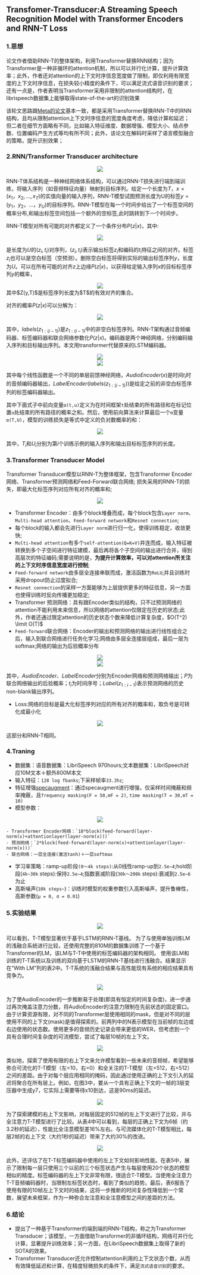 ## Transfomer-Transducer:A Streaming Speech Recognition Model with Transformer Encoders and RNN-T Loss

<!-- https://blog.csdn.net/qq13269503103/article/details/105233648 -->

<!-- https://blog.csdn.net/weixin_48994423/article/details/124350435?spm=1001.2101.3001.6650.3&utm_medium=distribute.pc_relevant.none-task-blog-2%7Edefault%7ECTRLIST%7ERate-3-124350435-blog-105233648.pc_relevant_default&depth_1-utm_source=distribute.pc_relevant.none-task-blog-2%7Edefault%7ECTRLIST%7ERate-3-124350435-blog-105233648.pc_relevant_default&utm_relevant_index=4
 -->

<!-- https://www.cnblogs.com/zy230530/p/13681954.html -->


### 1.思想

论文作者借助RNN-T的整体架构，利用Transformer替换RNN结构；因为Transformer是一种非循环的attention机制，所以可以并行化计算，提升计算效率；此外，作者还对attention的上下文时序信息宽度做了限制，即仅利用有限宽度的上下文时序信息，在损失较小精度的条件下，可以满足流式语音识别的要求；还有一点是，作者表明当Transformer采用非限制的attention结构时，在librispeech数据集上能够取得state-of-the-art的识别效果

该轮文思路跟[Meta的论文](https://arxiv.org/pdf/1910.12977.pdf)基本一致，都是采用Transformer替换RNN-T中的RNN结构，且均从限制attention上下文时序信息的宽度角度考虑，降低计算和延迟；但二者在细节方面略有不同，比如输入特征维度、数据增强、模型大小、结点参数、位置编码产生方式等均有所不同；此外，该论文在解码时采样了语言模型融合的策略，提升识别效果；


### 2.RNN/Transformer Transducer architecture

<div align=center>
    <img src="zh-cn/img/ch12/p1.png"   /> 
</div>

RNN-T体系结构是一种神经网络体系结构，可以通过RNN-T损失进行端到端训练，将输入序列（如音频特征向量）映射到目标序列。给定一个长度为$T$，$x=(x_1，x_2,...,x_T)$的实值向量的输入序列，RNN-T模型试图预测长度为U的标签$y=(y_1，y_2，...，y_U)$的目标序列。RNN-T模型在每一个时间步给出了一个标签空间的概率分布,和输出标签空间包括一个额外的空标签,此时跳转到下一个时间步。

RNN-T模型对所有可能的对齐都定义了一个条件分布$P(z|x)$，其中:

<div align=center>
    <img src="zh-cn/img/ch12/p2.png"   /> 
</div>


是长度为$U$的$(z_i,t_i)$对序列，$(z_i,t_i)$表示输出标签$z_i$和编码的$t_i$特征之间的对齐。标签$z_i$也可以是空白标签（空预测）。删除空白标签将得到实际的输出标签序列$y$，长度为$U$。可以在所有可能的对齐$z$上边缘$P(z|x)$，以获得给定输入序列$x$的目标标签序列$y$的概率，

<div align=center>
    <img src="zh-cn/img/ch12/p3.png"   /> 
</div>
其中$Z(y,T)$是标签序列长度为$T$的有效对齐的集合。

对齐的概率$P(z|x)$可以分解为：

<div align=center>
    <img src="zh-cn/img/ch12/p4.png"   /> 
</div>

其中，$labels(z_{1:(i−1)})$是$z_{1:(i−1)}$中的非空白标签序列。RNN-T架构通过音频编码器、标签编码器和联合网络参数化$P(z|x)$。编码器是两个神经网络，分别编码输入序列和目标输出序列。本文用transformer代替原来的LSTM编码器。

<div align=center>
    <img src="zh-cn/img/ch12/p5.png"   /> 
</div>

<div align=center>
    <img src="zh-cn/img/ch12/p6.png"   /> 
</div>

其中每个线性函数是一个不同的单层前馈神经网络，$AudioEncoder(x)$是时间$t_i$时的音频编码器输出，$LabelEncoder(labels(z_{1:(i−1)}))$是给定之前的非空白标签序列的标签编码器输出。

其中下面式子中前向变量`α(t,u)`定义为在时间框架`t`处结束的所有路径和在标记位置`u`处结束的所有路径的概率之和。然后，使用前向算法来计算最后一个`α`变量`α(T,U)`，模型的训练损失是等式中定义的负对数概率的和：

<div align=center>
    <img src="zh-cn/img/ch12/p7.png"   /> 
</div>

其中，$T_i$和$U_i$分别为第$i$个训练示例的输入序列和输出目标标签序列的长度。

### 3.Transformer Transducer Model

Transformer Transducer模型以RNN-T为整体框架，包含Transformer Encoder网络、Transformer预测网络和Feed-Forward联合网络; 损失采用的RNN-T的损失，即最大化标签序列对应所有对齐的概率和;

<div align=center>
    <img src="zh-cn/img/ch12/p8.png"   /> 
</div>

+ Transformer Encoder：由多个block堆叠而成，每个block包含`Layer norm`、`Multi-head attention`、`Feed-forward network`和`Resnet connection`;
+ 每个block的输入都会先进行`Layer norm`进行归一化，使得训练稳定，收敛更快;
+ `Multi-head attention`有多个`self-attention(Q=K=V)`并连而成，输入特征被转换到多个子空间进行特征建模，最后再将各个子空间的输出进行合并，得到高层次的特征编码;需要说明的是，**为提升计算效率，可以对attention所关注的上下文时序信息宽度进行控制**;
+ `Feed-forward network`由多层全连接串联而成，激活函数为`ReLU`;并且训练时采用dropout防止过度拟合;
+ `Resnet connection`的采样一方面能够为上层提供更多的特征信息，另一方面也使得训练时反向传播更加稳定;
+ Transformer 预测网络：具有跟Encoder类似的结构，只不过预测网络的attention不能利用未来信息，所以网络的attention仅限定在历史的状态;此外，作者还通过限定attention的历史状态个数来降低计算复杂度，$O(T^2) \limit O(T)$
+ `Feed-forward`联合网络：Encoder的输出和预测网络的输出进行线性组合之后，输入到联合网络进行任务化学习;网络由多层全连接层组成，最后一层为softmax;网络的输出为后验概率分布

<div align=center>
    <img src="zh-cn/img/ch12/p5.png"   /> 
</div>

<div align=center>
    <img src="zh-cn/img/ch12/p6.png"   /> 
</div>

其中，$AudioEncoder$、$LabelEncoder$分别为Encoder网络和预测网络输出；$P$为联合网络输出的后验概率；$t_i$为时间序号；$Label(z_{1:i-1})$表示预测网络的历史non-blank输出序列。
+ Loss:网络的目标是最大化标签序列对应的所有对齐的概率和，取负号是可转化成最小化
 <div align=center>
    <img src="zh-cn/img/ch12/p7.png"   /> 
</div>

这部分和RNN-T相同。


### 4.Traning

+ 数据集：语音数据集：LibriSpeech 970hours;文本数据集：LibriSpeech对应10M文本＋额外800M本文
+ 输入特征：`128 log fbanks`;下采样帧率`33.3hz`;
+ 特征增强[specaugment](https://arxiv.org/pdf/1904.08779.pdf)：通过specaugment进行增强，仅采样时间掩蔽和频率掩蔽，且`frequency masking(F = 50,mF = 2)`, `time masking(T = 30,mT = 10)`
+ 模型参数：
<div align=center>
    <img src="zh-cn/img/ch12/p9.png"   /> 
</div>

	- Transformer Encoder网络：`18*block(feed-forward(layer-norm(x)+attentionlayer(layer-norm(x)))`
	- 预测网络：`2*block(feed-forward(layer-norm(x)+attentionlayer(layer-norm(x)))`
	- 联合网络：一层全连接(激活tanh)＋一层softmax

+ 学习率策略：ramp-up阶段`(0～4k steps)`:从0线性ramp-up到`2.5e−4`;hold阶段(`4k~30k` steps):保持`2.5e−4`;指数衰减阶段(`30k～200k` steps):衰减到`2.5e−6`为止
+ 高斯噪声(`10k steps~`)：训练时模型的权重参数引入高斯噪声，提升鲁棒性，高斯参数(`μ = 0, σ = 0.01`)


### 5.实验结果

<div align=center>
    <img src="zh-cn/img/ch12/p10.png"   /> 
</div>

可以看到，T-T模型显著优于基于LSTM的RNN-T基线。
为了与使用单独训练LM的浅融合系统进行比较，还使用完整的810M的数据集训练了一个基于Transformer的LM，该LM与T-T中使用的标签编码器的架构相同。
使用该LM和训练的T-T系统以及训练的双向基于LSTM的RNN-T基线进行浅融合。结果显示在“With LM”列的表2中。T-T系统的浅融合结果与高性能现有系统的相应结果具有竞争力。

<div align=center>
    <img src="zh-cn/img/ch12/p11.png"   /> 
</div>

为了使AudioEncoder的一步推断易于处理(即具有恒定的时间复杂度)，进一步通过再次掩盖注意力分数，将AudioEncoder的注意力限制在先前状态的固定窗口。由于计算资源有限，对不同的Transformer层使用相同的mask，但是对不同的层使用不同的上下文(mask)是值得探索的。前两列中的N表示模型在当前帧的左边或右边使用的状态数。使用更多的音频历史记录会带来更低的WER，但考虑到一个具有合理时间复杂度的可流模型，尝试了每层10帧的左上下文。

<div align=center>
    <img src="zh-cn/img/ch12/p12.png"   /> 
</div>

类似地，探索了使用有限的右上下文来允许模型看到一些未来的音频帧，希望能够弥合可流化的T-T模型（左=10，右=0）和全关注的T-T模型（左=512，右=512）之间的差距。由于对每个层应用相同的掩码，因此通过使用正确的上下文引入的延迟将聚合在所有层上。例如，在图3中，要从一个具有正确上下文的一帧的3层变压器中生成y7，它实际上需要等待x10到达，这是90ms的延迟。

<div align=center>
    <img src="zh-cn/img/ch12/p13.png"   /> 
</div>

为了探索建模的右上下文影响，对每层固定的512帧的左上下文进行了比较，并与全注意力T-T模型进行了比较。从表4中可以看到，每层的正确上下文为6帧（约3.2秒的延迟），性能比全注意模型差16%左右。与可流媒体化的T-T模型相比，每层2帧的右上下文（大约1秒的延迟）带来了大约30%的改进。

<div align=center>
    <img src="zh-cn/img/ch12/p14.png"   /> 
</div>

此外，还评估了在T-T标签编码器中使用的左上下文如何影响性能。在表5中，展示了限制每一层只使用三个以前的三个标签状态产生与每层使用20个状态的模型相似的精度。标签编码器的左上下文非常有限，很适合T-T模型。当使用全注意力T-T音频编码器时，当限制左标签状态时，看到了类似的趋势。最后，表6报告了使用有限的10帧左上下文时的结果，这将一步推断的时间复杂性降低到一个常数，展望未来框架，作为一种弥合左注意和全注意模型之间的差距的方法。


### 6.结论

+ 提出了一种基于Transformer的端到端的RNN-T结构，称之为Transformer Transducer；该模型，一方面借助Transformer的非循环结构，网络可并行化计算，显著提升训练效率；另一方面，在LibriSpeech数据集上取得了新的SOTA的效果。
+ Transformer Transducer还允许控制attention利用的上下文状态个数，从而有效降低延迟和计算，在精度轻微损失的条件下，满足`流式语音识别`的要求。